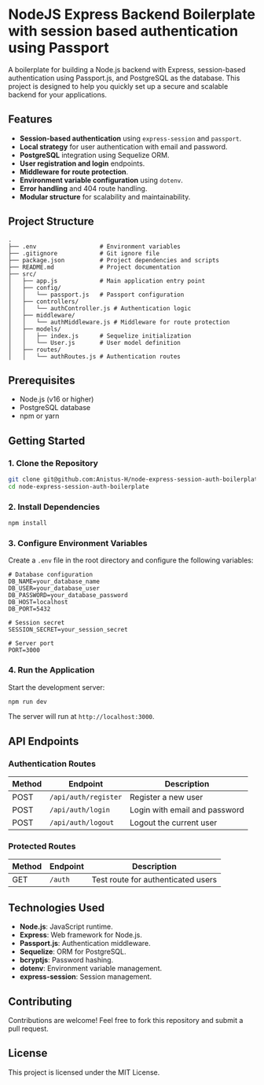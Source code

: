 # NodeJS Express Backend Boilerplate with session based authentication using Passport

A boilerplate for building a Node.js backend with Express, session-based authentication using Passport.js, and PostgreSQL as the database. This project is designed to help you quickly set up a secure and scalable backend for your applications.

## Features
- **Session-based authentication** using `express-session` and `passport`.
- **Local strategy** for user authentication with email and password.
- **PostgreSQL** integration using Sequelize ORM.
- **User registration and login** endpoints.
- **Middleware for route protection**.
- **Environment variable configuration** using `dotenv`.
- **Error handling** and 404 route handling.
- **Modular structure** for scalability and maintainability.

## Project Structure
```
.
├── .env                  # Environment variables
├── .gitignore            # Git ignore file
├── package.json          # Project dependencies and scripts
├── README.md             # Project documentation
├── src/
│   ├── app.js            # Main application entry point
│   ├── config/
│   │   └── passport.js   # Passport configuration
│   ├── controllers/
│   │   └── authController.js # Authentication logic
│   ├── middleware/
│   │   └── authMiddleware.js # Middleware for route protection
│   ├── models/
│   │   ├── index.js      # Sequelize initialization
│   │   └── User.js       # User model definition
│   ├── routes/
│   │   └── authRoutes.js # Authentication routes
```

## Prerequisites
- Node.js (v16 or higher)
- PostgreSQL database
- npm or yarn

## Getting Started

### 1. Clone the Repository
```bash
git clone git@github.com:Anistus-H/node-express-session-auth-boilerplate.git
cd node-express-session-auth-boilerplate
```

### 2. Install Dependencies
```bash
npm install
```

### 3. Configure Environment Variables
Create a `.env` file in the root directory and configure the following variables:

```properties
# Database configuration
DB_NAME=your_database_name
DB_USER=your_database_user
DB_PASSWORD=your_database_password
DB_HOST=localhost
DB_PORT=5432

# Session secret
SESSION_SECRET=your_session_secret

# Server port
PORT=3000
```

### 4. Run the Application
Start the development server:
```bash
npm run dev
```

The server will run at `http://localhost:3000`.

## API Endpoints

### Authentication Routes
| Method | Endpoint         | Description                       |
|--------|------------------|-----------------------------------|
| POST   | `/api/auth/register` | Register a new user           |
| POST   | `/api/auth/login`    | Login with email and password |
| POST   | `/api/auth/logout`   | Logout the current user       |

### Protected Routes
| Method | Endpoint       | Description                        |
|--------|----------------|------------------------------------|
| GET    | `/auth`        | Test route for authenticated users |

## Technologies Used
- **Node.js**: JavaScript runtime.
- **Express**: Web framework for Node.js.
- **Passport.js**: Authentication middleware.
- **Sequelize**: ORM for PostgreSQL.
- **bcryptjs**: Password hashing.
- **dotenv**: Environment variable management.
- **express-session**: Session management.

## Contributing
Contributions are welcome! Feel free to fork this repository and submit a pull request.

## License
This project is licensed under the MIT License.

